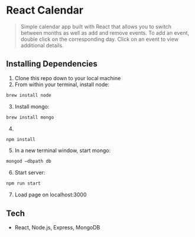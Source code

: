 # React Calendar

> Simple calendar app built with React that allows you to switch between months as well as add and remove events. To add an event, double click on the corresponding day. Click on an event to view additional details.

## Installing Dependencies

1. Clone this repo down to your local machine
2. From within your terminal, install node:
```sh
brew install node
```
3. Install mongo:
```sh
brew install mongo
```
4. 
```sh
npm install
```
5. In a new terminal window, start mongo:
```sh
mongod —dbpath db
```
6. Start server:
```sh
npm run start
```
7. Load page on localhost:3000

## Tech

- React, Node.js, Express, MongoDB

